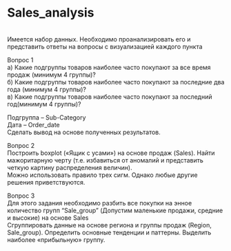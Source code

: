 # Sales_analysis
\
Имеется набор данных. Необходимо проанализировать его и представить ответы на вопросы с визуализацией каждого пункта
 
Вопрос 1\
 а) Какие подгруппы товаров наиболее часто покупают за все время продаж (минимум 4 группы)?\
 б) Какие подгруппы товаров наиболее часто покупают за последние два года (минимум 4 группы)?\
 в) Какие подгруппы товаров наиболее часто покупают за последний год(минимум 4 группы)?

 Подгруппа – Sub-Category\
 Дата – Order_date\
 Сделать вывод на основе полученных результатов.

 Вопрос 2\
 Построить boxplot («Ящик с усами») на основе продаж (Sales). Найти мажоритарную черту (т.е. избавиться от аномалий и представить четкую картину распределения величин).\
 Можно использовать правило трех сигм. Однако любые другие решения приветствуются.

 Вопрос 3\
 Для этого задания необходимо разбить все покупки на энное количество групп “Sale_group” (Допустим маленькие продажи, средние и высокие) на основе Sales\
Сгруппировать данные на основе региона и группы продаж (Region, Sale_group). Определить основные тенденции и паттерны. Выделить наиболее «прибыльную» группу.
